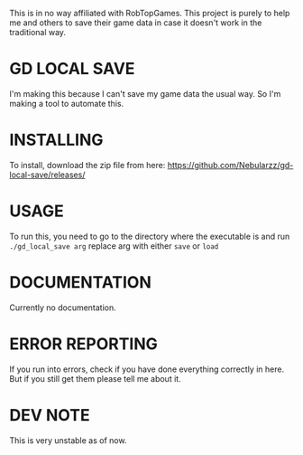 This is in no way affiliated with RobTopGames. This project is purely to help me and others to save their game data in case it doesn't work in the traditional way.


# GD LOCAL SAVE
I'm making this because I can't save my game data the usual way. So I'm making a tool to automate this.

# INSTALLING
To install, download the zip file from here: https://github.com/Nebularzz/gd-local-save/releases/

# USAGE
To run this, you need to go to the directory where the executable is and run `./gd_local_save arg` replace arg with either `save` or `load`

# DOCUMENTATION
Currently no documentation.

# ERROR REPORTING
If you run into errors, check if you have done everything correctly in here. But if you still get them please tell me about it.

# DEV NOTE
This is very unstable as of now.
